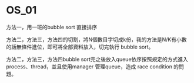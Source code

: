 # OS_01

方法一，用一班的bubble sort 直接排序

方法二，方法三，方法四的切割，將N個數目字切成k份，我的方法是N/K有小數的話無條件進位，即可將全部資料放入，切完執行 bubble sort。

方法二，方法三，方法四bubble sort完之後放入queue依序按照規定的方式進入process、thread，並且使用manager 管理queue，造成 race condition 的問題。
  
